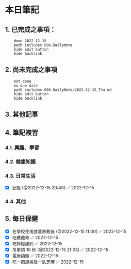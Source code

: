 # 本日筆記



## 1. 已完成之事項：
```tasks
	done 2022-12-15
	path includes 006-DailyNote
	hide edit button 
	hide backlink
```

## 2. 尚未完成之事項
```tasks
	not done
	no due date
	path includes 006-DailyNote/2022-12-15_Thu.md
	hide edit button 
	hide backlink
```

## 3. 其他記事

## 4. 筆記複習
### 4.1. 興趣、學習

### 4.2. 健康知識

### 4.3. 日常生活
- [x] 記帳 (@2022-12-15 20:40) ✅ 2022-12-15

### 4.4. 其他

## 5. 每日保健
- [x] 在學校使用膝蓋熱敷器 (@2022-12-15 11:00) ✅ 2022-12-15
- [x] 吃維他命 ✅ 2022-12-15
- [x] 吃檸檬酸鈣 ✅ 2022-12-15
- [x] 吊單槓 10 秒 (@2022-12-15 21:05) ✅ 2022-12-15
- [x] 電療額頭 ✅ 2022-12-15
- [x] 吃一把胡桃及一匙芝麻 ✅ 2022-12-15
